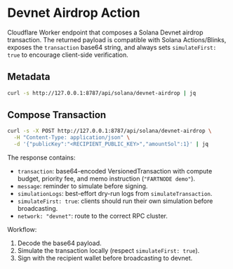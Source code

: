 # Devnet Airdrop Action

Cloudflare Worker endpoint that composes a Solana Devnet airdrop transaction. The returned payload is compatible with Solana Actions/Blinks, exposes the `transaction` base64 string, and always sets `simulateFirst: true` to encourage client-side verification.

## Metadata

```bash
curl -s http://127.0.0.1:8787/api/solana/devnet-airdrop | jq
```

## Compose Transaction

```bash
curl -s -X POST http://127.0.0.1:8787/api/solana/devnet-airdrop \
  -H "Content-Type: application/json" \
  -d '{"publicKey":"<RECIPIENT_PUBLIC_KEY>","amountSol":1}' | jq
```

The response contains:

- `transaction`: base64-encoded VersionedTransaction with compute budget, priority fee, and memo instruction (`"FARTNODE demo"`).
- `message`: reminder to simulate before signing.
- `simulationLogs`: best-effort dry-run logs from `simulateTransaction`.
- `simulateFirst: true`: clients should run their own simulation before broadcasting.
- `network: "devnet"`: route to the correct RPC cluster.

Workflow:

1. Decode the base64 payload.
2. Simulate the transaction locally (respect `simulateFirst: true`).
3. Sign with the recipient wallet before broadcasting to devnet.
